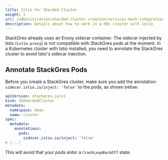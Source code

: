 ```yaml
---
title: Istio for Sharded Cluster
weight: 1
url: /administration/sharded-cluster-creation/services-mesh-integration/istio
description: Details about how to work in a K8s cluster with Istio
---
```


StackGres already uses an Envoy sidecar container.
The sidecar injected by Istio (`istio-proxy`) is not compatible with StackGres pods at the moment.
In a Kubernetes cluster with Istio installed, you need to annotate the StackGres cluster to avoid Istio's sidecar injection.

## Annotate StackGres Pods

Before you create a StackGres cluster, make sure you add the annotation `sidecar.istio.io/inject: 'false'` to the pods, as shown below:

```yaml
apiVersion: stackgres.io/v1
kind: SGShardedCluster
metadata:
  namespace: demo
  name: cluster
spec:
  metadata:
    annotations:
      pods:
        sidecar.istio.io/inject: 'false'
# [...]
```

This will avoid that your pods enter a `CrashLoopBackOff` state.